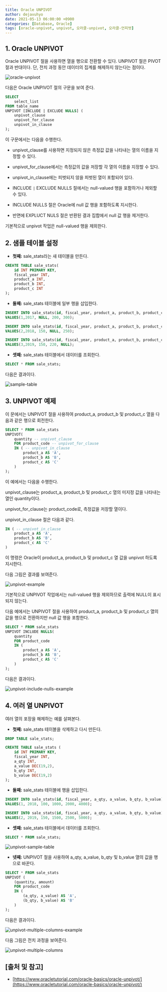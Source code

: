```yaml
---
title: Oracle UNPIVOT
author: dejavuhyo
date: 2021-05-13 06:00:00 +0900
categories: [Database, Oracle]
tags: [oracle-unpivot, unpivot, 오라클-unpivot, 오라클-언피벗]
---
```


## 1. Oracle UNPIVOT
Oracle UNPIVOT 절을 사용하면 열을 행으로 전환할 수 있다. UNPIVOT 절은 PIVOT 절과 반대이다. 단, 전치 과정 동안 데이터의 집계를 해제하지 않는다는 점이다.

![oracle-unpivot](/assets/img/2021-05-13-oracle-unpivot/oracle-unpivot.png)

다음은 Oracle UNPIVOT 절의 구문을 보여 준다.

```sql
SELECT
    select_list
FROM table_name
UNPIVOT [INCLUDE | EXCLUDE NULLS] (
    unpivot_clause
    unpivot_for_clause
    unpivot_in_clause
);
```

이 구문에서는 다음을 수행한다.

* unpivot_clause를 사용하면 지정되지 않은 측정값 값을 나타내는 열의 이름을 지정할 수 있다.

* unpivot_for_clause에서는 측정값의 값을 저장할 각 열의 이름을 지정할 수 있다.

* unpivot_in_clause에는 피벗되지 않을 피벗된 열이 포함되어 있다.

* INCLUDE `|` EXCLUDE NULLS 절에서는 null-valued 행을 포함하거나 제외할 수 있다.

* INCLUDE NULLS 절은 Oracle에 null 값 행을 포함하도록 지시한다.

* 반면에 EXPLUCT NULS 절은 반환된 결과 집합에서 null 값 행을 제거한다.

기본적으로 unpivot 작업은 null-valued 행을 제외한다.

## 2. 샘플 테이블 설정

* **첫째:** sale_stats라는 새 테이블을 만든다.

```sql
CREATE TABLE sale_stats(
    id INT PRIMARY KEY,
    fiscal_year INT,
    product_a INT,
    product_b INT,
    product_c INT
);
```

* **둘째:** sale_stats 테이블에 일부 행을 삽입한다.

```sql
INSERT INTO sale_stats(id, fiscal_year, product_a, product_b, product_c)
VALUES(1,2017, NULL, 200, 300);

INSERT INTO sale_stats(id, fiscal_year, product_a, product_b, product_c)
VALUES(2,2018, 150, NULL, 250);

INSERT INTO sale_stats(id, fiscal_year, product_a, product_b, product_c)
VALUES(3,2019, 150, 220, NULL);
```

* **셋째:** sale_stats 테이블에서 데이터를 조회한다.

```sql
SELECT * FROM sale_stats;
```

다음은 결과이다.

![sample-table](/assets/img/2021-05-13-oracle-unpivot/sample-table.png)

## 3. UNPIVOT 예제
이 문에서는 UNPIVOT 절을 사용하여 product_a, product_b 및 product_c 열을 다음과 같은 행으로 회전한다.

```sql
SELECT * FROM sale_stats
UNPIVOT(
    quantity -- unpivot_clause
    FOR product_code -- unpivot_for_clause
    IN ( -- unpivot_in_clause
        product_a AS 'A',
        product_b AS 'B',
        product_c AS 'C'
    )
);
```

이 예에서는 다음을 수행한다.

unpivot_clause는 product_a, product_b 및 product_c 열의 미지정 값을 나타내는 열인 quantity이다.

unpivot_for_clause는 product_code로, 측정값을 저장할 열이다.

unpivot_in_clause 절은 다음과 같다.

```sql
IN ( -- unpivot_in_clause
    product_a AS 'A',
    product_b AS 'B',
    product_c AS 'C'
)
```

이 명령은 Oracle이 product_a, product_b 및 product_c 열 값을 unpivot 하도록 지시한다.

다음 그림은 결과를 보여준다.

![unpivot-example](/assets/img/2021-05-13-oracle-unpivot/unpivot-example.png)

기본적으로 UNPIVOT 작업에서는 null-valued 행을 제외하므로 출력에 NULL이 표시되지 않는다.

다음 예에서는 UNPIVOT 절을 사용하여 product_a, product_b 및 product_c 열의 값을 행으로 전환하지만 null 값 행을 포함한다.

```sql
SELECT * FROM sale_stats
UNPIVOT INCLUDE NULLS(
    quantity
    FOR product_code 
    IN (
        product_a AS 'A',
        product_b AS 'B',
        product_c AS 'C'
    )
);
```

다음은 결과이다.

![unpivot-include-nulls-example](/assets/img/2021-05-13-oracle-unpivot/unpivot-include-nulls-example.png)

## 4. 여러 열 UNPIVOT
여러 열의 포장을 해제하는 예를 살펴본다.

* **첫째:** sale_stats 테이블을 삭제하고 다시 만든다.

```sql
DROP TABLE sale_stats;

CREATE TABLE sale_stats (
    id INT PRIMARY KEY,
    fiscal_year INT,
    a_qty INT,
    a_value DEC(19,2),
    b_qty INT,
    b_value DEC(19,2)
);
```

* **둘째:** sale_stats 테이블에 행을 삽입한다.

```sql
INSERT INTO sale_stats(id, fiscal_year, a_qty, a_value, b_qty, b_value)
VALUES(1, 2018, 100, 1000, 2000, 4000);

INSERT INTO sale_stats(id, fiscal_year, a_qty, a_value, b_qty, b_value)
VALUES(2, 2019, 150, 1500, 2500, 5000);
```

* **셋째:** sale_stats 테이블에서 데이터를 조회한다.

```sql
SELECT * FROM sale_stats;
```

![unpivot-sample-table](/assets/img/2021-05-13-oracle-unpivot/unpivot-sample-table.png)

* **넷째:** UNPIVOT 절을 사용하여 a_qty, a_value, b_qty 및 b_value 열의 값을 행으로 바꾼다.

```sql
SELECT * FROM sale_stats
UNPIVOT (
    (quantity, amount)
    FOR product_code
    IN (
        (a_qty, a_value) AS 'A',
        (b_qty, b_value) AS 'B'
    )
);
```

다음은 결과이다.

![unpivot-multiple-columns-example](/assets/img/2021-05-13-oracle-unpivot/unpivot-multiple-columns-example.png)

다음 그림은 전치 과정을 보여준다.

![unpivot-multiple-columns](/assets/img/2021-05-13-oracle-unpivot/unpivot-multiple-columns.png)

## [출처 및 참고]
* [https://www.oracletutorial.com/oracle-basics/oracle-unpivot/](https://www.oracletutorial.com/oracle-basics/oracle-unpivot/)
